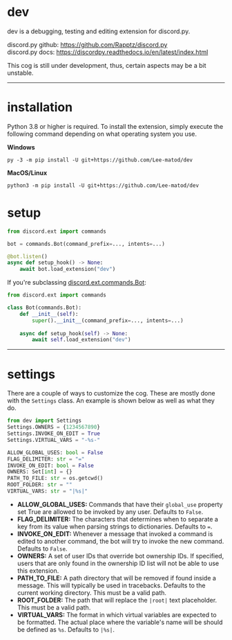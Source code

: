 # dev
dev is a debugging, testing and editing extension for discord.py.

discord.py github: https://github.com/Rapptz/discord.py  
discord.py docs: https://discordpy.readthedocs.io/en/latest/index.html

This cog is still under development, thus, certain aspects may be a bit unstable.
****
# installation

Python 3.8 or higher is required. To install the extension, simply execute the following command depending on what 
operating system you use.

**Windows**
```
py -3 -m pip install -U git+https://github.com/Lee-matod/dev
```
**MacOS/Linux**
```
python3 -m pip install -U git+https://github.com/Lee-matod/dev
```

# setup

```python
from discord.ext import commands

bot = commands.Bot(command_prefix=..., intents=...)

@bot.listen()
async def setup_hook() -> None:
    await bot.load_extension("dev")
```
If you're subclassing 
[discord.ext.commands.Bot](https://discordpy.readthedocs.io/en/stable/ext/commands/api.html#discord.ext.commands.Bot):
```python
from discord.ext import commands

class Bot(commands.Bot):
    def __init__(self):
        super().__init__(command_prefix=..., intents=...)
    
    async def setup_hook(self) -> None:
        await self.load_extension("dev")
```
****
# settings

There are a couple of ways to customize the cog. These are mostly done with the `Settings` class. An example is shown 
below as well as what they do.
```python
from dev import Settings
Settings.OWNERS = {1234567890}
Settings.INVOKE_ON_EDIT = True
Settings.VIRTUAL_VARS = "-%s-"
```
```python
ALLOW_GLOBAL_USES: bool = False
FLAG_DELIMITER: str = "="
INVOKE_ON_EDIT: bool = False
OWNERS: Set[int] = {}
PATH_TO_FILE: str = os.getcwd()
ROOT_FOLDER: str = ""
VIRTUAL_VARS: str = "|%s|"
```
* **ALLOW_GLOBAL_USES:** Commands that have their `global_use` property set True are allowed to be invoked by any user. 
Defaults to `False`.
* **FLAG_DELIMITER:** The characters that determines when to separate a key from its value when parsing strings to 
dictionaries. Defaults to `=`.
* **INVOKE_ON_EDIT:** Whenever a message that invoked a command is edited to another command, the bot will try to invoke 
the new command. Defaults to `False`.
* **OWNERS:** A set of user IDs that override bot ownership IDs. If specified, users that are only found in the 
ownership ID list will not be able to use this extension.
* **PATH_TO_FILE:** A path directory that will be removed if found inside a message. This will typically be used in 
tracebacks. Defaults to the current working directory. This must be a valid path.
* **ROOT_FOLDER:** The path that will replace the `|root|` text placeholder. This must be a valid path.
* **VIRTUAL_VARS:** The format in which virtual variables are expected to be formatted. The actual place where the 
variable's name will be should be defined as `%s`. Defaults to `|%s|`.
